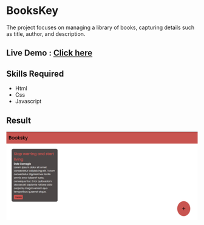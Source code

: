 # BooksKey
<p>The project focuses on managing a library of books, capturing details such as title, author, and description.</p>

## Live Demo : [Click here](https://santhoshsv404.github.io/Booksky-Project/)

## Skills Required
* Html
* Css
* Javascript

## Result
![](result.png)
